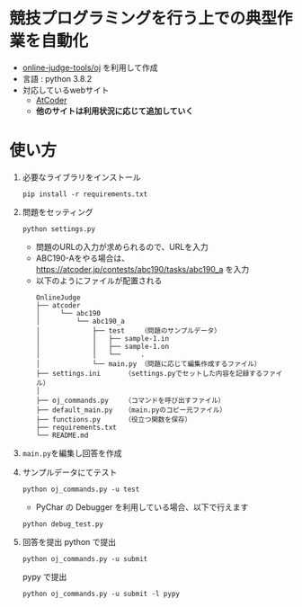 # 競技プログラミングを行う上での典型作業を自動化
- [online-judge-tools/oj](https://github.com/online-judge-tools/oj) を利用して作成
- 言語 : python 3.8.2
- 対応しているwebサイト
    - [AtCoder](https://atcoder.jp/home)
    - **他のサイトは利用状況に応じて追加していく**
      
# 使い方
1. 必要なライブラリをインストール
    ```
    pip install -r requirements.txt
    ```
   
2. 問題をセッティング 
    ```
    python settings.py
    ```
    - 問題のURLの入力が求められるので、URLを入力
    - ABC190-Aをやる場合は、https://atcoder.jp/contests/abc190/tasks/abc190_a を入力
    - 以下のようにファイルが配置される
      ```
      OnlineJudge
      ├── atcoder
      │     └── abc190
      │         └── abc190_a
      │             ├── test    （問題のサンプルデータ）
      │             │   ├── sample-1.in      
      │             │   ├── sample-1.on      
      │             │   └──     .
      │             └── main.py （問題に応じて編集作成するファイル）
      ├── settings.ini      （settings.pyでセットした内容を記録するファイル）
      │
      ├── oj_commands.py    （コマンドを呼び出すファイル）
      ├── default_main.py   （main.pyのコピー元ファイル）
      ├── functions.py      （役立つ関数を保存）
      ├── requirements.txt
      └── README.md
      ```
    
3. `main.py`を編集し回答を作成 
   
4. サンプルデータにてテスト
    ```
    python oj_commands.py -u test
    ```
    - PyChar の Debugger を利用している場合、以下で行えます
    ```
    python debug_test.py
    ```
   
5. 回答を提出
    python で提出
    ```
    python oj_commands.py -u submit
    ```
    pypy で提出
    ```
    python oj_commands.py -u submit -l pypy
    ```